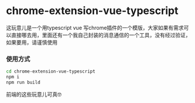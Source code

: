 # chrome-extension-vue-typescript
这玩意儿是一个用typescript vue 写chrome插件的一个模版，大家如果有需求可以直接哪去用，里面还有一个我自己封装的消息通信的一个工具，没有经过验证，如果要用，请谨慎使用
### 使用方式
```bash
cd chrome-extension-vue-typescript
npm i
npm run build
```
前端的这些玩意儿可真🤓